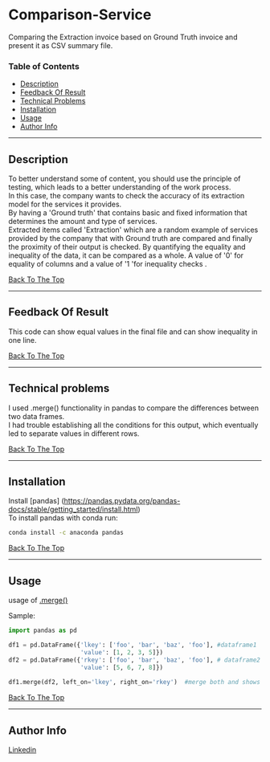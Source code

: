 # Comparison-Service

Comparing the Extraction invoice based on Ground Truth invoice and present it as CSV summary file.

### Table of Contents

- [Description](#description)
- [Feedback Of Result](#feedback-of-result)
- [Technical Problems](#technical-problems)
- [Installation](#installation)
- [Usage](#usage)
- [Author Info](#author-info)

---

## Description

To better understand some of content, you should use the principle of testing, which leads to a better understanding of the work process.  
In this case, the company wants to check the accuracy of its extraction model for the services it provides.  
By having a 'Ground truth' that contains basic and fixed information that determines the amount and type of services.  
Extracted items called 'Extraction' which are a random example of services provided by the company that with Ground truth are compared and finally the proximity of their output is checked.
By quantifying the equality and inequality of the data, it can be compared as a whole. A value of '0' for equality of columns and a value of '1 'for inequality checks .


[Back To The Top](#Comparison-Service)

---

## Feedback Of Result

This code can show equal values in the final file and can show inequality in one line.

[Back To The Top](#Comparison-Service)

---

## Technical problems

I used .merge() functionality in pandas to compare the differences between two data frames.  
I had trouble establishing all the conditions for this output, which eventually led to separate values in different rows. 

[Back To The Top](#Comparison-Service)

---

## Installation

Install [pandas] (https://pandas.pydata.org/pandas-docs/stable/getting_started/install.html)  
To install pandas with conda run:

```bash
conda install -c anaconda pandas
```
[Back To The Top](#Comparison-Service)

---

## Usage

usage of [.merge()](https://pandas.pydata.org/pandas-docs/stable/reference/api/pandas.DataFrame.merge.html)

Sample: 

```python
import pandas as pd 

df1 = pd.DataFrame({'lkey': ['foo', 'bar', 'baz', 'foo'], #dataframe1
                    'value': [1, 2, 3, 5]})
df2 = pd.DataFrame({'rkey': ['foo', 'bar', 'baz', 'foo'], # dataframe2
                    'value': [5, 6, 7, 8]})
                    
df1.merge(df2, left_on='lkey', right_on='rkey')  #merge both and shows the differences 

```

[Back To The Top](#Comparison-Service)

---

## Author Info

[Linkedin](https://www.linkedin.com/in/aminbanadaki/) 
